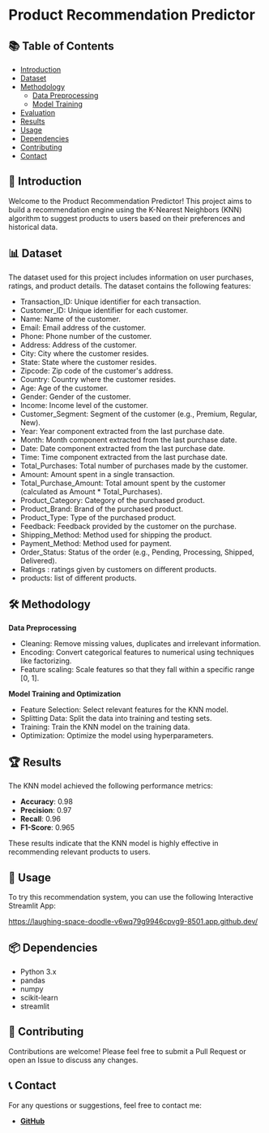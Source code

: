# Product Recommendation Predictor


## 📚 Table of Contents

- [Introduction](#introduction)
- [Dataset](#dataset)
- [Methodology](#methodology)
  - [Data Preprocessing](#data-preprocessing)
  - [Model Training](#model-training)
- [Evaluation](#evaluation)
- [Results](#results)
- [Usage](#usage)
- [Dependencies](#dependencies)
- [Contributing](#contributing)
- [Contact](#contact)


## 🌟 Introduction

Welcome to the Product Recommendation Predictor! This project aims to build a recommendation engine using the K-Nearest Neighbors (KNN) algorithm to suggest products to users based on their preferences and historical data.


## 📊 Dataset

The dataset used for this project includes information on user purchases, ratings, and product details. The dataset contains the following features:

- Transaction_ID: Unique identifier for each transaction.
- Customer_ID: Unique identifier for each customer.
- Name: Name of the customer.
- Email: Email address of the customer.
- Phone: Phone number of the customer.
- Address: Address of the customer.
- City: City where the customer resides.
- State: State where the customer resides.
- Zipcode: Zip code of the customer's address.
- Country: Country where the customer resides.
- Age: Age of the customer.
- Gender: Gender of the customer.
- Income: Income level of the customer.
- Customer_Segment: Segment of the customer (e.g., Premium, Regular, New).
- Year: Year component extracted from the last purchase date.
- Month: Month component extracted from the last purchase date.
- Date: Date component extracted from the last purchase date.
- Time: Time component extracted from the last purchase date.
- Total_Purchases: Total number of purchases made by the customer.
- Amount: Amount spent in a single transaction.
- Total_Purchase_Amount: Total amount spent by the customer (calculated as Amount * Total_Purchases).
- Product_Category: Category of the purchased product.
- Product_Brand: Brand of the purchased product.
- Product_Type: Type of the purchased product.
- Feedback: Feedback provided by the customer on the purchase.
- Shipping_Method: Method used for shipping the product.
- Payment_Method: Method used for payment.
- Order_Status: Status of the order (e.g., Pending, Processing, Shipped, Delivered).
- Ratings : ratings given by customers on different products.
- products: list of different products.


## 🛠 Methodology

**Data Preprocessing**

- Cleaning: Remove missing values, duplicates and irrelevant information.
- Encoding: Convert categorical features to numerical using techniques like factorizing.
- Feature scaling: Scale features so that they fall within a specific range [0, 1].

**Model Training and Optimization**

- Feature Selection: Select relevant features for the KNN model.
- Splitting Data: Split the data into training and testing sets.
- Training: Train the KNN model on the training data.
- Optimization: Optimize the model using hyperparameters.


## 🏆 Results

The KNN model achieved the following performance metrics:

- **Accuracy**: 0.98
- **Precision**: 0.97
- **Recall**: 0.96
- **F1-Score**: 0.965
  
These results indicate that the KNN model is highly effective in recommending relevant products to users.


## 🚀 Usage

To try this recommendation system, you can use the following Interactive Streamlit App:

https://laughing-space-doodle-v6wq79g9946cpvg9-8501.app.github.dev/


## 📦 Dependencies

- Python 3.x
- pandas
- numpy
- scikit-learn
- streamlit 


## 🤝 Contributing
Contributions are welcome! Please feel free to submit a Pull Request or open an Issue to discuss any changes.


## 📞 Contact
For any questions or suggestions, feel free to contact me:

- **[GitHub](https://github.com/Liutciia)** 
